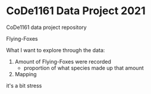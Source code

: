 # CoDe1161 Data Project 2021

CoDe1161 data project repository

Flying-Foxes

What I want to explore through the data:

1. Amount of Flying-Foxes were recorded
   - proportion of what species made up that amount
2. Mapping

it's a bit stress
